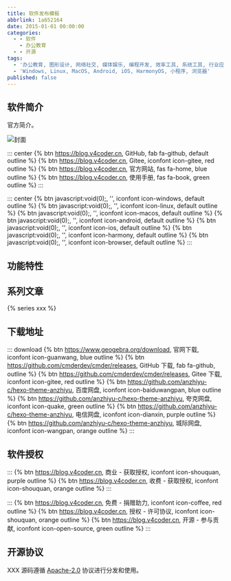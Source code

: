 ```yaml
---
title: 软件发布模板
abbrlink: 1a652164
date: 2015-01-01 00:00:00
categories:
  - - 软件
    - 办公教育
  - - 开源
tags:
  - '办公教育, 图形设计, 网络社交, 媒体娱乐, 编程开发, 效率工具, 系统工具, 行业应用, 操作系统'
  - 'Windows, Linux, MacOS, Android, iOS, HarmonyOS, 小程序, 浏览器'
published: false
---
```


## 软件简介

官方简介。

![封面](/assets/image/cover.png)

::: center
{% btn https://blog.v4coder.cn, GitHub, fab fa-github, default outline %}
{% btn https://blog.v4coder.cn, Gitee, iconfont icon-gitee, red outline %}
{% btn https://blog.v4coder.cn, 官方网站, fas fa-home, blue outline %}
{% btn https://blog.v4coder.cn, 使用手册, fas fa-book, green outline %}
:::

::: center
{% btn javascript:void(0);, '', iconfont icon-windows, default outline %}
{% btn javascript:void(0);, '', iconfont icon-linux, default outline %}
{% btn javascript:void(0);, '', iconfont icon-macos, default outline %}
{% btn javascript:void(0);, '', iconfont icon-android, default outline %}
{% btn javascript:void(0);, '', iconfont icon-ios, default outline %}
{% btn javascript:void(0);, '', iconfont icon-harmony, default outline %}
{% btn javascript:void(0);, '', iconfont icon-browser, default outline %}
:::

## 功能特性

## 系列文章

{% series xxx %}

## 下载地址

::: download
{% btn https://www.geogebra.org/download, 官网下载, iconfont icon-guanwang, blue outline %}
{% btn https://github.com/cmderdev/cmder/releases, GitHub 下载, fab fa-github, outline %}
{% btn https://github.com/cmderdev/cmder/releases, Gitee 下载, iconfont icon-gitee, red outline %}
{% btn https://github.com/anzhiyu-c/hexo-theme-anzhiyu, 百度网盘, iconfont icon-baiduwangpan, blue outline %}
{% btn https://github.com/anzhiyu-c/hexo-theme-anzhiyu, 夸克网盘, iconfont icon-quake, green outline %}
{% btn https://github.com/anzhiyu-c/hexo-theme-anzhiyu, 电信网盘, iconfont icon-dianxin, purple outline %}
{% btn https://github.com/anzhiyu-c/hexo-theme-anzhiyu, 城际网盘, iconfont icon-wangpan, orange outline %}
:::

## 软件授权

:::
{% btn https://blog.v4coder.cn, 商业 - 获取授权, iconfont icon-shouquan, purple outline %}
{% btn https://blog.v4coder.cn, 收费 - 获取授权, iconfont icon-shouquan, orange outline %}
:::

:::
{% btn https://blog.v4coder.cn, 免费 - 捐赠助力, iconfont icon-coffee, red outline %}
{% btn https://blog.v4coder.cn, 授权 - 许可协议, iconfont icon-shouquan, orange outline %}
{% btn https://blog.v4coder.cn, 开源 - 参与贡献, iconfont icon-open-source, green outline %}
:::

## 开源协议

XXX 源码遵循 [Apache-2.0](https://blog.v4coder.cn) 协议进行分发和使用。
